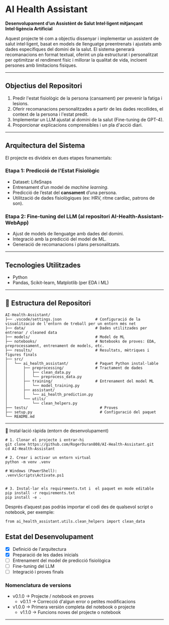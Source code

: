 # AI Health Assistant

**Desenvolupament d’un Assistènt de Salut Intel·ligent mitjançant Intel·ligència Artificial**

Aquest projecte té com a objectiu dissenyar i implementar un assistent de salut intel·ligent, basat en models de llenguatge preentrenats i ajustats amb dades específiques del domini de la salut. El sistema generarà recomanacions en format textual, oferint un pla estructurat i personalitzat per optimitzar el rendiment físic i millorar la qualitat de vida, incloent persones amb limitacions fisiques.

---

## Objectius del Repositori

1. Predir l'estat fisiològic de la persona (cansament) per prevenir la fatiga i lesions.
2. Oferir recomanacions personalitzades a partir de les dades recollides, el context de la persona i l'estat predit.
3. Implementar un LLM ajustat al domini de la salut (Fine-tuning de GPT-4).
4. Proporcionar explicacions comprensibles i un pla d'acció diari.

---

## Arquitectura del Sistema

El projecte es divideix en dues etapes fonamentals:

### Etapa 1: Predicció de l'Estat Fisiològic

- Dataset: LifeSnaps
- Entrenament d’un model de *machine learning*.
- Predicció de l’estat del **cansament** d’una persona.
- Utilització de dades fisiològiques (ex: HRV, ritme cardíac, patrons de son).

### Etapa 2: Fine-tuning del LLM (al repositori AI-Health-Assistant-WebApp)

- Ajust de models de llenguatge amb dades del domini.
- Integració amb la predicció del model de ML.
- Generació de recomanacions i plans personalitzats.

---

## Tecnologies Utilitzades

- Python   
- Pandas, Scikit-learn, Matplotlib (per EDA i ML)

---

## 📁 Estructura del Repositori

```
AI-Health-Assistant/
├── .vscode/settings.json               # Configuració de la visualització de l'entorn de treball per un entorn més net
├── data/                               # Dades utilitzades per entrenar / cleaned data
├── models/                             # Model de ML
├── notebooks/                          # Notebooks de proves: EDA, preprocessament, entrenament de models, etc.
├── results/                            # Resultats, mètriques i figures finals
├── src/
│   └── ai_health_assistant/            # Paquet Python instal·lable
│       ├── preprocessing/              # Tractament de dades
│       │   ├── clean_data.py
│       │   └── preprocess_data.py
│       ├── training/                   # Entrenament del model ML
│       │   └── model_training.py
│       ├── assistant/
│       │   └── ai_health_prediction.py
│       └── utils/
│           └── clean_helpers.py
├── tests/                                # Proves
├── setup.py                              # Configuració del paquet
└── README.md

```

---

🔧 Instal·lació ràpida (entorn de desenvolupament)
```
# 1. Clonar el projecte i entrar‑hi
git clone https://github.com/RogerDuran808/AI-Health-Assistant.git
cd AI-Health-Assistant

# 2. Crear i activar un entorn virtual
python -m venv .venv

# Windows (PowerShell): 
.venv\Scripts\Activate.ps1


# 3. Instal·lar els requirements.txt i  el paquet en mode editable
pip install -r requirements.txt
pip install -e .
```

Després d’aquest pas podràs importar el codi des de qualsevol script o notebook, per exemple:
```
from ai_health_assistant.utils.clean_helpers import clean_data
```

## Estat del Desenvolupament

- [x] Definició de l'arquitectura
- [x] Preparació de les dades inicials
- [ ] Entrenament del model de predicció fisiològica
- [ ] Fine-tuning del LLM
- [ ] Integració i proves finals

### Nomenclatura de versions

- v0.1.0 → Projecte / notebook en proves
    - v0.1.1 → Correcció d'algun error o petites modificacions
- v1.0.0 → Primera versión completa del notebook o projecte
    - v1.1.0 → Funcions noves del projecte o notebook

---

